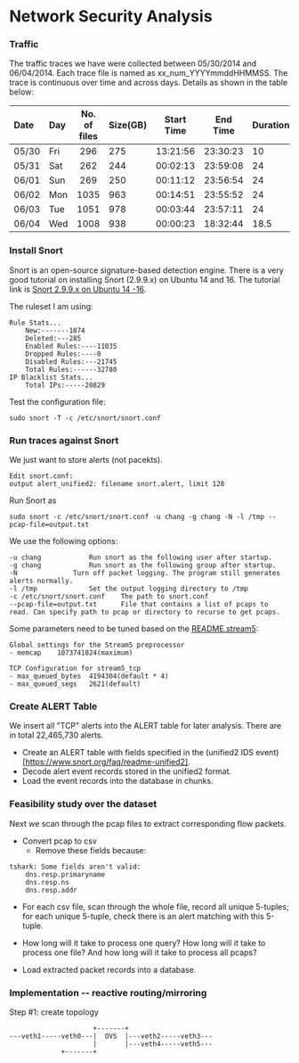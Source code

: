 # Network Security Analysis
### Traffic
The traffic traces we have were collected between 05/30/2014 and 06/04/2014. Each trace file is named as xx_num_YYYYmmddHHMMSS. The trace is continuous over time and across days. Details as shown in the table below:


| Date | Day  |No. of files| Size(GB) | Start Time | End Time | Duration(h) |
|:-----|:-----|:----------:|:---------|:----------:|:--------:|:------------|
|05/30 |Fri   |296         |275       |13:21:56    |23:30:23  |10           |
|05/31 |Sat   |262         |244       |00:02:13    |23:59:08  |24           |
|06/01 |Sun   |269         |250       |00:11:12    |23:56:54  |24           |
|06/02 |Mon   |1035        |963       |00:14:51    |23:55:52  |24           |
|06/03 |Tue   |1051        |978       |00:03:44    |23:57:11  |24           |
|06/04 |Wed   |1008        |938       |00:00:23    |18:32:44  |18.5         |

### Install Snort
Snort is an open-source signature-based detection engine. There is a very good tutorial on installing Snort (2.9.9.x) on Ubuntu 14 and 16. The tutorial link is [Snort 2.9.9.x on Ubuntu 14 -16](https://snort.org/documents).

The ruleset I am using:

```	
Rule Stats...
	New:-------1074
	Deleted:---285
	Enabled Rules:----11035
	Dropped Rules:----0
	Disabled Rules:---21745
	Total Rules:------32780
IP Blacklist Stats...
	Total IPs:-----20829

```
Test the configuration file:
```
sudo snort -T -c /etc/snort/snort.conf
```
### Run traces against Snort
We just want to store alerts (not pacekts). 
```
Edit snort.conf: 
output alert_unified2: filename snort.alert, limit 128
```
Run Snort as
```
sudo snort -c /etc/snort/snort.conf -u chang -g chang -N -l /tmp --pcap-file=output.txt
```
We use the following options:
```
-u chang			Run snort as the following user after startup.
-g chang			Run snort as the following group after startup.
-N				Turn off packet logging. The program still generates alerts normally.
-l /tmp				Set the output logging directory to /tmp
-c /etc/snort/snort.conf	The path to snort.conf
--pcap-file=output.txt		File that contains a list of pcaps to read. Can specify path to pcap or directory to recurse to get pcaps.
```

Some parameters need to be tuned based on the [README.stream5](http://lpc1.clpccd.cc.ca.us/lpc/jgonder/studentresources/TNT%20v.%202.6/bin/cmdlinetools/snort/doc/README.stream5):
```
Global settings for the Stream5 preprocessor
- memcap 	1073741824(maximum)

TCP Configuration for stream5_tcp
- max_queued_bytes	4194304(default * 4)
- max_queued_segs	2621(default)
```
### Create ALERT Table
We insert all "TCP" alerts into the ALERT table for later analysis. There are in total 22,465,730 alerts.
- Create an ALERT table with fields specified in the (unified2 IDS event)[https://www.snort.org/faq/readme-unified2].
- Decode alert event records stored in the unified2 format.
- Load the event records into the database in chunks.

### Feasibility study over the dataset
Next we scan through the pcap files to extract corresponding flow packets.
- Convert pcap to csv
  - Remove these fields because:
```
tshark: Some fields aren't valid:
	dns.resp.primaryname
	dns.resp.ns
	dns.resp.addr
```
- For each csv file, scan through the whole file, record all unique 5-tuples; for each unique 5-tuple, check there is an alert matching with this 5-tuple.
- How long will it take to process one query? How long will it take to process one file? And how long will it take to process all pcaps?

- Load extracted packet records into a database.

### Implementation -- reactive routing/mirroring
Step #1: create topology

```
                     +-------+
---veth1-----veth0---|  OVS  |---veth2-----veth3---
                     |       |---veth4-----veth5---
		     +-------+
```

